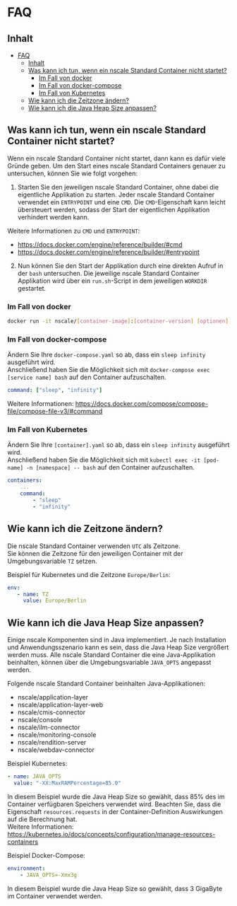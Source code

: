 # FAQ

## Inhalt

- [FAQ](#faq)
  - [Inhalt](#inhalt)
  - [Was kann ich tun, wenn ein nscale Standard Container nicht startet?](#was-kann-ich-tun-wenn-ein-nscale-standard-container-nicht-startet)
    - [Im Fall von docker](#im-fall-von-docker)
    - [Im Fall von docker-compose](#im-fall-von-docker-compose)
    - [Im Fall von Kubernetes](#im-fall-von-kubernetes)
  - [Wie kann ich die Zeitzone ändern?](#wie-kann-ich-die-zeitzone-ändern)
  - [Wie kann ich die Java Heap Size anpassen?](#wie-kann-ich-die-java-heap-size-anpassen)

## Was kann ich tun, wenn ein nscale Standard Container nicht startet?

Wenn ein nscale Standard Container nicht startet, dann kann es dafür viele Gründe geben.
Um den Start eines nscale Standard Containers genauer zu untersuchen, können Sie wie folgt vorgehen:

1. Starten Sie den jeweiligen nscale Standard Container, ohne dabei die eigentliche Applikation zu starten.
Jeder nscale Standard Container verwendet ein `ENTRYPOINT` und eine `CMD`.
Die `CMD`-Eigenschaft kann leicht übersteuert werden, sodass der Start der eigentlichen Applikation verhindert werden kann.

Weitere Informationen zu `CMD` und `ENTRYPOINT`:  

- <https://docs.docker.com/engine/reference/builder/#cmd>
- <https://docs.docker.com/engine/reference/builder/#entrypoint>

2. Nun können Sie den Start der Applikation durch eine direkten Aufruf in der `bash` untersuchen.
Die jeweilige nscale Standard Container Applikation wird über ein `run.sh`-Script in dem jeweiligen `WORKDIR` gestartet.

### Im Fall von docker

```bash
docker run -it nscale/[container-image]:[container-version] [optionen] bash
```

### Im Fall von docker-compose

Ändern Sie Ihre `docker-compose.yaml` so ab, dass ein `sleep infinity` ausgeführt wird.  
Anschließend haben Sie die Möglichkeit sich mit `docker-compose exec [service name] bash` auf den Container aufzuschalten.

```yaml
command: ["sleep", "infinity"]
```

Weitere Informationen: <https://docs.docker.com/compose/compose-file/compose-file-v3/#command>

### Im Fall von Kubernetes

Ändern Sie Ihre `[container].yaml` so ab, dass ein `sleep infinity` ausgeführt wird.  
Anschließend haben Sie die Möglichkeit sich mit `kubectl exec -it [pod-name] -n [namespace] -- bash` auf den Container aufzuschalten.

```yaml
containers:
    ...
    command:
        - "sleep"
        - "infinity"
```

## Wie kann ich die Zeitzone ändern?

Die nscale Standard Container verwenden `UTC` als Zeitzone.  
Sie können die Zeitzone für den jeweiligen Container mit der Umgebungsvariable `TZ` setzen.

Beispiel für Kubernetes und die Zeitzone `Europe/Berlin`:

```yaml
env:
   - name: TZ
     value: Europe/Berlin
```

## Wie kann ich die Java Heap Size anpassen?

Einige nscale Komponenten sind in Java implementiert.
Je nach Installation und Anwendungsszenario kann es sein, dass die Java Heap Size vergrößert werden muss.
Alle nscale Standard Container die eine Java-Applikation beinhalten, können über die Umgebungsvariable `JAVA_OPTS` angepasst werden.

Folgende nscale Standard Container beinhalten Java-Applikationen:

- nscale/application-layer
- nscale/application-layer-web
- nscale/cmis-connector
- nscale/console
- nscale/ilm-connector
- nscale/monitoring-console
- nscale/rendition-server
- nscale/webdav-connector

Beispiel Kubernetes:

```yaml
- name: JAVA_OPTS
  value: "-XX:MaxRAMPercentage=85.0"
```

In diesem Beispiel wurde die Java Heap Size so gewählt, dass 85% des im Container verfügbaren Speichers verwendet wird.
Beachten Sie, dass die Eigenschaft `resources.requests` in der Container-Definition Auswirkungen auf die Berechnung hat.  
Weitere Informationen: <https://kubernetes.io/docs/concepts/configuration/manage-resources-containers>

Beispiel Docker-Compose:

```yaml
environment:
    - JAVA_OPTS=-Xmx3g
```

In diesem Beispiel wurde die Java Heap Size so gewählt, dass 3 GigaByte im Container verwendet werden.
